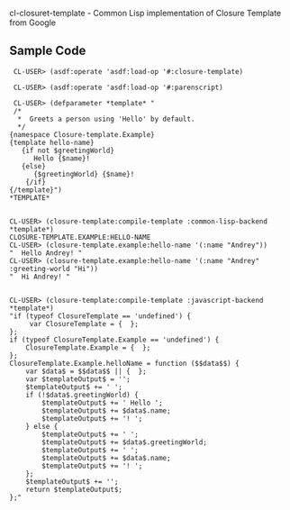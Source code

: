 cl-closuret-template - Common Lisp implementation of Closure Template from Google

Sample Code
-------------------------
     CL-USER> (asdf:operate 'asdf:load-op '#:closure-template)

     CL-USER> (asdf:operate 'asdf:load-op '#:parenscript)

     CL-USER> (defparameter *template* "
     /*
      *  Greets a person using 'Hello' by default.
      */
    {namespace Closure-template.Example}
    {template hello-name}
       {if not $greetingWorld}
          Hello {$name}!
       {else}
          {$greetingWorld} {$name}!
        {/if}
    {/template}")
    *TEMPLATE*


    CL-USER> (closure-template:compile-template :common-lisp-backend *template*)
    CLOSURE-TEMPLATE.EXAMPLE:HELLO-NAME
    CL-USER> (closure-template.example:hello-name '(:name "Andrey"))
    "  Hello Andrey! "
    CL-USER> (closure-template.example:hello-name '(:name "Andrey" :greeting-world "Hi"))
    "  Hi Andrey! "


    CL-USER> (closure-template:compile-template :javascript-backend *template*)
    "if (typeof ClosureTemplate == 'undefined') {
         var ClosureTemplate = {  };
    };
    if (typeof ClosureTemplate.Example == 'undefined') {
        ClosureTemplate.Example = {  };
    };
    ClosureTemplate.Example.helloName = function ($$data$$) {
        var $data$ = $$data$$ || {  };
        var $templateOutput$ = '';
        $templateOutput$ += ' ';
        if (!$data$.greetingWorld) {
            $templateOutput$ += ' Hello ';
            $templateOutput$ += $data$.name;
            $templateOutput$ += '! ';
        } else {
            $templateOutput$ += ' ';
            $templateOutput$ += $data$.greetingWorld;
            $templateOutput$ += ' ';
            $templateOutput$ += $data$.name;
            $templateOutput$ += '! ';
        };
        $templateOutput$ += '';
        return $templateOutput$;
    };"

